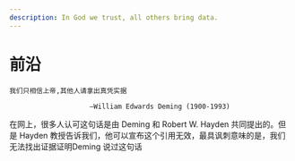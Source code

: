 ```yaml
---
description: In God we trust, all others bring data.
---
```


# 前沿


    我们只相信上帝,其他人请拿出真凭实据

                        –William Edwards Deming (1900-1993)



在网上，很多人认可这句话是由 Deming 和 Robert W. Hayden 共同提出的。但是 Hayden 教授告诉我们，他可以宣布这个引用无效，最具讽刺意味的是，我们无法找出证据证明Deming 说过这句话
